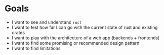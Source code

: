 # Goals

- I want to see and understand `rust`
- I want to test how far I can go with the current state
  of rust and existing crates
- I want to play with the architecture of a web app
  (backends + frontends)
- I want to find some promising or recommended design pattern
- I want to find limitations
